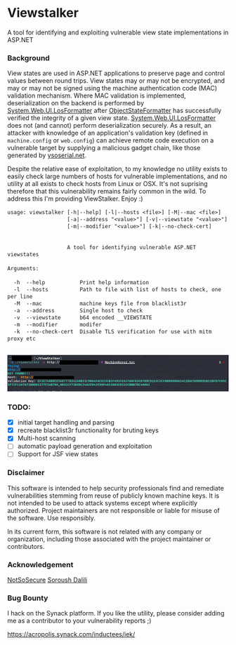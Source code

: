 # Viewstalker
A tool for identifying and exploiting vulnerable view state implementations in ASP.NET 


### Background

View states are used in ASP.NET applications to preserve page and control values between round trips. View states may or may not be encrypted, and may or may not be signed using the machine authentication code (MAC) validation mechanism. Where MAC validation is implemented, deserialization on the backend is performed by [System.Web.UI.LosFormatter](https://docs.microsoft.com/en-us/dotnet/api/system.web.ui.losformatter?view=netframework-4.8) after [ObjectStateFormatter](https://learn.microsoft.com/en-us/dotnet/api/system.web.ui.objectstateformatter?view=netframework-4.8) has successfully verified the integrity of a given view state. [System.Web.UI.LosFormatter](https://docs.microsoft.com/en-us/dotnet/api/system.web.ui.losformatter?view=netframework-4.8) does not (and cannot) perform deserialization securely. As a result, an attacker with knowledge of an application's validation key (defined in `machine.config` or `web.config`) can achieve remote code execution on a vulnerable target by supplying a malicious gadget chain, like those generated by [ysoserial.net](https://github.com/pwntester/ysoserial.net). 

Despite the relative ease of exploitation, to my knowledge no utility exists to easily check large numbers of hosts for vulnerable implementations, and no utility at all exists to check hosts from Linux or OSX. It's not suprising therefore that this vulnerability remains fairly common in the wild. To address this I'm providing ViewStalker. Enjoy :) 

```
usage: viewstalker [-h|--help] [-l|--hosts <file>] [-M|--mac <file>]
                   [-a|--address "<value>"] [-v|--viewstate "<value>"] 
                   [-m|--modifier "<value>"] [-k|--no-check-cert]
                   

                   A tool for identifying vulnerable ASP.NET viewstates

Arguments:

  -h  --help           Print help information
  -l  --hosts          Path to file with list of hosts to check, one per line
  -M  --mac            machine keys file from blacklist3r
  -a  --address        Single host to check
  -v  --viewstate      b64 encoded __VIEWSTATE
  -m  --modifier       modifer
  -k  --no-check-cert  Disable TLS verification for use with mitm proxy etc


```

![success](./viewstalker_single.png)



### TODO:
- [x] initial target handling and parsing
- [x] recreate blacklist3r functionality for bruting keys
- [x] Multi-host scanning
- [ ] automatic payload generation and exploitation
- [ ] Support for JSF view states

### Disclaimer

This software is intended to help security professionals find and remediate vulnerabilities stemming from reuse of publicly known machine keys. It is not intended to be used to attack systems except where explicitly authorized. Project maintainers are not responsible or liable for misuse of the software. Use responsibly.

In its current form, this software is not related with any company or organization, including those associated with the project maintainer or contributors.

### Acknowledgement 
[NotSoSecure](https://github.com/NotSoSecure)
[Soroush Dalili](https://soroush.secproject.com/blog/2019/04/exploiting-deserialisation-in-asp-net-via-viewstate/) 


### Bug Bounty 

I hack on the Synack platform. If you like the utility, please consider adding me as a contributor to your vulnerability reports ;) 

https://acropolis.synack.com/inductees/iek/ 
